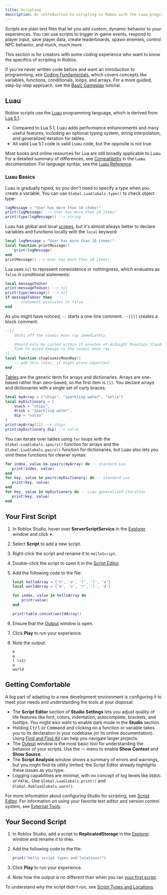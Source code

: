 ```yaml
---
title: Scripting
description: An introduction to scripting in Robox with the Luau programming language.
---
```


Scripts are plain text files that let you add custom, dynamic behavior to your experiences. You can use scripts to trigger in-game events, respond to player input, save player data, create leaderboards, spawn enemies, control NPC behavior, and much, much more.

<Alert severity="success">
This section is for creators with some coding experience who want to know the specifics of scripting in Roblox.

If you've never written code before and want an introduction to programming, see [Coding Fundamentals](../tutorials/fundamentals/coding-1/coding-fundamentals.md), which covers concepts like variables, functions, conditionals, loops, and arrays. For a more guided, step-by-step approach, see the [Basic Gameplay](../tutorials/scripting/basic-scripting/intro-to-scripting.md) tutorial.
</Alert>

## Luau

Roblox scripts use the [Luau](https://luau-lang.org) programming language, which is derived from [Lua 5.1](https://www.lua.org/manual/5.1/).

- Compared to Lua 5.1, Luau adds performance enhancements and many useful features, including an optional typing system, string interpolation, and generalized iteration for tables.
- All valid Lua 5.1 code is valid Luau code, but the opposite is not true.

Most books and online resources for Lua are still broadly applicable to Luau. For a detailed summary of differences, see [Compatibility](https://luau-lang.org/compatibility) in the Luau documentation. For language syntax, see the [Luau Reference](../luau/index.md).

### Luau Basics

Luau is gradually typed, so you don't need to specify a type when you create a variable. You can use `Global.LuaGlobals.type()` to check object type:

```lua
logMessage = "User has more than 10 items!"
print(logMessage) --> User has more than 10 items!
print(type(logMessage)) --> string
```

Luau has global and local [scopes](../luau/scope.md), but it's almost always better to declare variables and functions locally with the `local` keyword:

```lua
local logMessage = "User has more than 10 items!"
local function printMessage()
    print(logMessage)
end
printMessage() --> User has more than 10 items!
```

Lua uses `nil` to represent nonexistence or nothingness, which evaluates as `false` in conditional statements:

```lua
local messageToUser
print(messageToUser) --> nil
print(type(message)) --> nil
if messageToUser then
    -- statement evaluates to false
end
```

As you might have noticed, `--` starts a one-line comment. `--[[]]` creates a block comment:

```lua
--[[
    Shuts off the cosmic moon ray immediately.

    Should only be called within 15 minutes of midnight Mountain Standard
    Time to avoid damage to the cosmic moon ray.
]]
local function stopCosmicMoonRay()
    -- add this later, it might prove important
end
```

[Tables](../luau/tables.md) are the generic term for arrays and dictionaries. Arrays are one-based rather than zero-based, so the first item is `[1]`. You declare arrays and dictionaries with a single set of curly braces:

```lua
local myArray = {"chips", "sparkling water", "salsa"}
local myDictionary = {
    snack = "chips",
    drink = "sparkling water",
    dip = "salsa"
}
print(myArray[1]) --> chips
print(myDictionary.dip) --> salsa
```

You can iterate over tables using `for` loops with the `Global.LuaGlobals.ipairs()` function for arrays and the `Global.LuaGlobals.pairs()` function for dictionaries, but Luau also lets you omit these functions for cleaner syntax:

```lua
for index, value in ipairs(myArray) do -- standard Lua
   print(index, value)
end
for key, value in pairs(myDictionary) do -- standard Lua
   print(key, value)
end
for key, value in myDictionary do -- Luau generalized iteration
   print(key, value)
end
```

## Your First Script

1. In Roblox Studio, hover over **ServerScriptService** in the [Explorer](../studio/explorer.md) window and click **+**.
1. Select **Script** to add a new script.
1. Right-click the script and rename it to `HelloScript`.
1. Double-click the script to open it in the [Script Editor](../studio/script-editor.md).
1. Add the following code to the file:

   ```lua
   local helloArray = {'h', 'e', 'l', 'l', 'o'}
   local worldArray = {'w', 'o', 'r', 'l', 'd'}

   for index, value in helloArray do
       print(value)
   end

   print(table.concat(worldArray))
   ```

1. Ensure that the [Output](../studio/output.md) window is open.
1. Click **Play** to run your experience.
1. Note the output:

   ```text
   h
   e
   l (x2)
   o
   world
   ```

## Getting Comfortable

A big part of adapting to a new development environment is configuring it to meet your needs and understanding the tools at your disposal:

- The **Script Editor** section of **Studio Settings** lets you adjust quality of life features like font, colors, indentation, autocomplete, brackets, and tooltips. You might also want to enable dark mode in the **Studio** section.
- Holding <kbd>Ctrl</kbd> or <kbd>Command</kbd> and clicking on a function or variable takes you to its declaration in your codebase (or its online documentation). Using [Find and Find All](../studio/script-editor.md#find-and-replace) can help you navigate larger projects.
- The [Output](../studio/output.md) window is the most basic tool for understanding the behavior of your scripts. Use the **&#x22EF;** menu to enable **Show Context** and **Show Source**.
- The **Script Analysis** window shows a summary of errors and warnings, but you might find its utility limited; the Script Editor already highlights these issues as you type.
- Logging capabilities are minimal, with no concept of log levels like `DEBUG` or `FATAL`. Use `Global.LuaGlobals.print()` and `Global.RobloxGlobals.warn()`.

For more information about configuring Studio for scripting, see [Script Editor](../studio/script-editor.md). For information on using your favorite text editor and version control system, see [External Tools](../projects/external-tools.md).

## Your Second Script

1. In Roblox Studio, add a script to **ReplicatedStorage** in the [Explorer](../studio/explorer.md) window and rename it to `OhNo`.
1. Add the following code to the file:

   ```lua
   print("Hello script types and locations!")
   ```

1. Click **Play** to run your experience.
1. Note how the output is no different than when you ran [your first script](#your-first-script).

To understand why the script didn't run, see [Script Types and Locations](./locations.md).
